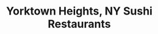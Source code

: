 ---
layout: city
title: Yorktown Heights, NY Sushi Restaurants
permalink: /new-york/yorktown-heights/
stateAbbr: NY
stateName: New York
cityName: Yorktown Heights

---